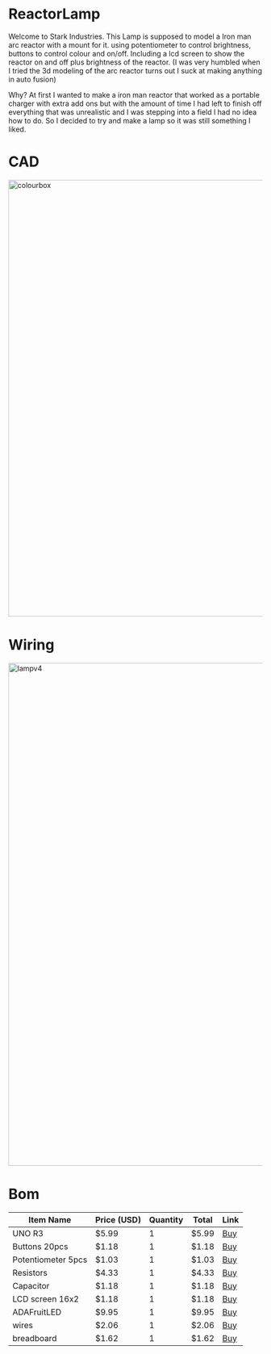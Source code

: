 # ReactorLamp
Welcome to Stark Industries. This Lamp is supposed to model a Iron man arc reactor with a mount for it. using potentiometer to control brightness, buttons to control colour and on/off. Including a lcd screen to show the reactor on and off plus brightness of the reactor. (I was very humbled when I tried the 3d modeling of the arc reactor turns out I suck at making anything in auto fusion)

Why? At first I wanted to make a iron man reactor that worked as a portable charger with extra add ons but with the amount of time I had left to finish off everything that was unrealistic and I was stepping into a field I had no idea how to do. So I decided to try and make a lamp so it was still something I liked. 

# CAD
<img width="1431" height="866" alt="colourbox" src="https://github.com/user-attachments/assets/eece40a8-063a-499f-b576-afca290d4437" />

# Wiring
<img width="1475" height="997" alt="lampv4" src="https://github.com/user-attachments/assets/ed22570b-71db-4722-a120-39d974b06758" />

# Bom
| Item Name          | Price (USD) | Quantity | Total  | Link                                                                                                                        |
|--------------------|-------------|----------|--------|-----------------------------------------------------------------------------------------------------------------------------|
| UNO R3             | $5.99       | 1        | $5.99  | [Buy](https://www.aliexpress.com/item/1005009516935566.html)                                                                |
| Buttons 20pcs      | $1.18       | 1        | $1.18  | [Buy](https://www.aliexpress.com/item/1005008563113806.html)                                                                |
| Potentiometer 5pcs | $1.03       | 1        | $1.03  | [Buy](https://www.aliexpress.com/item/1005008558672033.html)                                                                |
| Resistors          | $4.33       | 1        | $4.33  | [Buy](https://www.aliexpress.com/item/1005009541152189.html)                                                                |
| Capacitor          | $1.18       | 1        | $1.18  | [Buy](https://www.aliexpress.com/item/1005002524973878.html)                                                                |
| LCD screen 16x2    | $1.18       | 1        | $1.18  | [Buy](https://www.aliexpress.com/item/1005007531187322.html)                                                                |
| ADAFruitLED        | $9.95       | 1        | $9.95  | [Buy](https://www.adafruit.com/product/1463)                                                                                |
| wires              | $2.06       | 1        | $2.06  | [Buy](https://www.aliexpress.com/item/1005003219096948.html)                                                                |
| breadboard         | $1.62       | 1        | $1.62  | [Buy](https://www.aliexpress.com/item/1005009458511526.html)                                                                |
